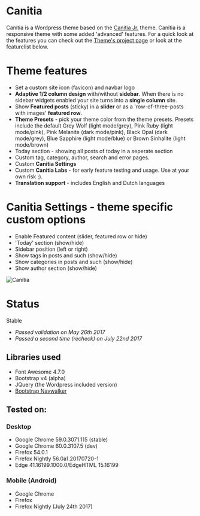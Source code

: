 Canitia
==================
Canitia is a Wordpress theme based on the [Canitia Jr.](https://github.com/boumannm/canitia-jr) theme. Canitia is a responsive theme with some added 'advanced' features. For a quick look at the features you can check out the [Theme's project page](http://michaelboumann.info/collection/#canitiawp) or look at the featurelist below.

# Theme features
- Set a custom site icon (favicon) and navbar logo
- **Adaptive 1/2 column design** with/without **sidebar**. When there is no sidebar widgets enabled your site turns into a **single column** site.
- Show **Featured posts** (sticky) in a **slider** or as a 'row-of-three-posts with images' **featured row**. 
- **Theme Presets** - pick your theme color from the theme presets. Presets include the default Grey Wolf (light mode/grey), Pink Ruby (light mode/pink), Pink Melanite (dark mode/pink), Black Opal (dark mode/grey), Blue Sapphire (light mode/blue) or Brown Sinhalite (light mode/brown)
- Today section - showing all posts of today in a seperate section
- Custom tag, category, author, search and error pages. 
- Custom **Canitia Settings**
- Custom **Canitia Labs** - for early feature testing and usage. Use at your own risk ;).
- **Translation support** - includes English and Dutch languages

# Canitia Settings - theme specific custom options
- Enable Featured content (slider, featured row or hide)
- 'Today' section (show/hide)
- Sidebar position (left or right)
- Show tags in posts and such (show/hide)
- Show categories in posts and such (show/hide)
- Show author section (show/hide)

![Canitia](https://github.com/boumannm/canitia/blob/master/screenshot.png)

# Status
Stable

- *Passed validation on May 26th 2017*
- *Passed a second time (recheck) on July 22nd 2017*

## Libraries used
- Font Awesome 4.7.0
- Bootstrap v4 (alpha)
- JQuery (the Wordpress included version)
- [Bootstrap Navwalker](https://github.com/wp-bootstrap/wp-bootstrap-navwalker)

## Tested on:

### Desktop
- Google Chrome 59.0.3071.115 (stable)
- Google Chrome 60.0.3107.5 (dev)
- Firefox 54.0.1
- Firefox Nightly 56.0a1.20170720-1
- Edge 41.16199.1000.0/EdgeHTML 15.16199

### Mobile (Android)
- Google Chrome
- Firefox
- Firefox Nightly (July 24th 2017)